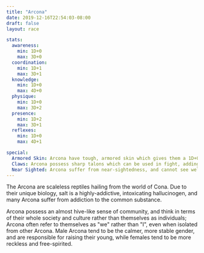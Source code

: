```yaml
---
title: "Arcona"
date: 2019-12-16T22:54:03-08:00
draft: false
layout: race

stats:
  awareness:
    min: 1D+0
    max: 3D+0
  coordination:
    min: 1D+1
    max: 3D+1
  knowledge:
    min: 1D+0
    max: 4D+0
  physique:
    min: 1D+0
    max: 3D+2
  presence:
    min: 1D+2
    max: 3D+1
  reflexes:
    min: 1D+0
    max: 4D+1

special:
  Armored Skin: Arcona have tough, armored skin which gives them a 1D+0 bonus to Toughness for resisting physical damage.
  Claws: Arcona possess sharp talons which can be used in fight, adding 1D+0 to their Brawl damage rolls.
  Near Sighted: Arcona suffer from near-sightedness, and cannot see well at long distances; they suffer a 1D+0 penalty to any rolls for tasks involving vision at distances further than short-range. Arcona are also affected by salt in ways similar to how alcohol effects humans; if ingested, they will suffer intoxication and hallucinations at the discretion of the GM.
---
```


The Arcona are scaleless reptiles hailing from the world of Cona. Due to their
unique biology, salt is a highly-addictive, intoxicating hallucinogen, and many
Arcona suffer from addiction to the common substance.

Arcona possess an almost hive-like sense of community, and think in terms of
their whole society and culture rather than themselves as individuals; Arcona
often refer to themselves as "we" rather than "I", even when isolated from
other Arcona. Male Arcona tend to be the calmer, more stable gender, and are
responsible for raising their young, while females tend to be more reckless and
free-spirited.